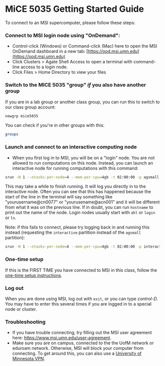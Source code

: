 # MiCE 5035 Getting Started Guide

To connect to an MSI supercomputer, please follow these steps:

### Connect to MSI login node using "OnDemand":
* Control-click (Windows) or Command-click (Mac) here to open the MSI OnDemand dashboard in a new tab: [https://ood.msi.umn.edu](https://ood.msi.umn.edu)
* Click Clusters > Agate Shell Access to open a terminal with command-line access to a login node.
* Click Files > Home Directory to view your files

### Switch to the MICE 5035 "group" _if_ you also have another group
If you are in a lab group or another class group, you can run this to switch to our class group account:
```bash
newgrp mice5035
```

You can check if you're in other groups with this:
```bash
groups
```

### Launch and connect to an interactive computing node
- When you first log in to MSI, you will be on a "login" node. You are not allowed to run computations on this node. Instead, you can launch an interactive node for running computations with this command:

 ```bash
srun -N 1 --ntasks-per-node=4 --mem-per-cpu=4gb -t 02:00:00 -p agsmall --pty bash
 ```

This may take a while to finish running. It will log you directly in to the interactive node. Often you can see that this has happened because the start of the line in the terminal will say something like "yourusername@cn0077" or "yourusename@acn001" and it will be different from what it was on the previous line. If in doubt, you can run `hostname` to print out the name of the node. Login nodes usually start with `ahl` or `login` or `ln`. 

Note: if this fails to connect, please try logging back in and running this instead (requesting the `interactive` partition instead of the `agsmall` partition):
 ```bash
srun -N 1 --ntasks-per-node=4 --mem-per-cpu=4gb -t 02:00:00 -p interactive --pty bash
 ```

### One-time setup
If this is the FIRST TIME you have connected to MSI in this class, follow the [one-time setup instructions](one_time_setup.md).
 
### Log out
When you are done using MSI, log out with `exit`, or you can type _control-D_. You may have to enter this several times if you are logged in to a special node or cluster.

### Troubleshooting
  * If you have trouble connecting, try filling out the MSI user agreement here: https://www.msi.umn.edu/user-agreement.
  * Make sure you are on campus, connected to the the UofM network or eduroam network. Otherwise, MSI will block your computer from connecting. To get around this, you can also use a [University of Minnesota VPN](https://it.umn.edu/services-technologies/virtual-private-network-vpn). 
